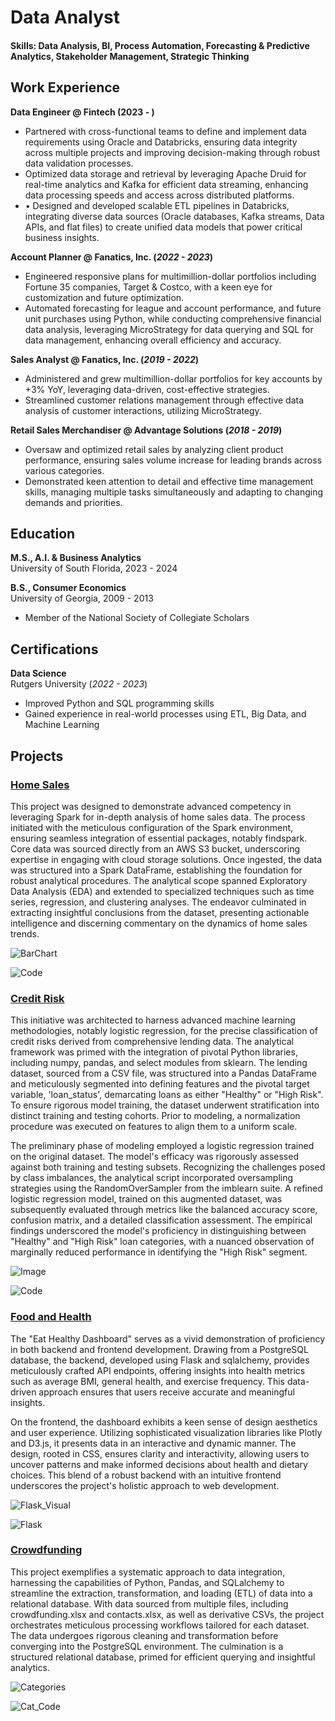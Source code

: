 # Data Analyst

#### Skills: Data Analysis, BI, Process Automation, Forecasting & Predictive Analytics, Stakeholder Management, Strategic Thinking

## Work Experience
**Data Engineer @ Fintech (2023 - )**
- Partnered with cross-functional teams to define and implement data requirements using Oracle and Databricks, ensuring data integrity across multiple projects and improving decision-making through robust data validation processes.
- Optimized data storage and retrieval by leveraging Apache Druid for real-time analytics and Kafka for efficient data streaming, enhancing data processing speeds and access across distributed platforms.
- •	Designed and developed scalable ETL pipelines in Databricks, integrating diverse data sources (Oracle databases, Kafka streams, Data APIs, and flat files) to create unified data models that power critical business insights.
  
**Account Planner @ Fanatics, Inc. (_2022 - 2023_)**
- Engineered responsive plans for multimillion-dollar portfolios including Fortune 35 companies, Target & Costco, with a keen eye for customization and future optimization.
- Automated forecasting for league and account performance, and future unit purchases using Python, while conducting comprehensive financial data analysis, leveraging MicroStrategy for data querying and SQL for data 
  management, enhancing overall efficiency and accuracy.

**Sales Analyst @ Fanatics, Inc. (_2019 - 2022_)**
- Administered and grew multimillion-dollar portfolios for key accounts by +3% YoY, leveraging data-driven, cost-effective strategies. 
- Streamlined customer relations management through effective data analysis of customer interactions, utilizing MicroStrategy.

**Retail Sales Merchandiser @ Advantage Solutions (_2018 - 2019_)**
- Oversaw and optimized retail sales by analyzing client product performance, ensuring sales volume increase for leading brands across various categories. 
- Demonstrated keen attention to detail and effective time management skills, managing multiple tasks simultaneously and adapting to changing demands and priorities.


## Education							       		
**M.S., A.I. & Business Analytics**<br>
University of South Florida, 2023 - 2024

**B.S., Consumer Economics**<br>
University of Georgia, 2009 - 2013  
- Member of the National Society of Collegiate Scholars


## Certifications							       		
**Data Science**<br>
  Rutgers University (_2022 - 2023_)
  - Improved Python and SQL programming skills
  - Gained experience in real-world processes using ETL, Big Data, and Machine Learning




## Projects
### [Home Sales](https://github.com/bauzaj/Home_Sales)
This project was designed to demonstrate advanced competency in leveraging Spark for in-depth analysis of home sales data. The process initiated with the meticulous configuration of the Spark environment, ensuring seamless integration of essential packages, notably findspark. Core data was sourced directly from an AWS S3 bucket, underscoring expertise in engaging with cloud storage solutions. Once ingested, the data was structured into a Spark DataFrame, establishing the foundation for robust analytical procedures. The analytical scope spanned Exploratory Data Analysis (EDA) and extended to specialized techniques such as time series, regression, and clustering analyses. The endeavor culminated in extracting insightful conclusions from the dataset, presenting actionable intelligence and discerning commentary on the dynamics of home sales trends.

![BarChart](/assets/img/homesales.png)  

![Code](/assets/img/pyspark.png)



### [Credit Risk](https://github.com/bauzaj/credit-risk-classification)
This initiative was architected to harness advanced machine learning methodologies, notably logistic regression, for the precise classification of credit risks derived from comprehensive lending data. The analytical framework was primed with the integration of pivotal Python libraries, including numpy, pandas, and select modules from sklearn. The lending dataset, sourced from a CSV file, was structured into a Pandas DataFrame and meticulously segmented into defining features and the pivotal target variable, 'loan_status', demarcating loans as either "Healthy" or "High Risk". To ensure rigorous model training, the dataset underwent stratification into distinct training and testing cohorts. Prior to modeling, a normalization procedure was executed on features to align them to a uniform scale.

The preliminary phase of modeling employed a logistic regression trained on the original dataset. The model's efficacy was rigorously assessed against both training and testing subsets. Recognizing the challenges posed by class imbalances, the analytical script incorporated oversampling strategies using the RandomOverSampler from the imblearn suite. A refined logistic regression model, trained on this augmented dataset, was subsequently evaluated through metrics like the balanced accuracy score, confusion matrix, and a detailed classification assessment. The empirical findings underscored the model's proficiency in distinguishing between "Healthy" and "High Risk" loan categories, with a nuanced observation of marginally reduced performance in identifying the "High Risk" segment.

![Image](/assets/img/risk.png)

![Code](/assets/img/regress.png)


### [Food and Health](https://github.com/bauzaj/Eat-Health-Module)
The "Eat Healthy Dashboard" serves as a vivid demonstration of proficiency in both backend and frontend development. Drawing from a PostgreSQL database, the backend, developed using Flask and sqlalchemy, provides meticulously crafted API endpoints, offering insights into health metrics such as average BMI, general health, and exercise frequency. This data-driven approach ensures that users receive accurate and meaningful insights.

On the frontend, the dashboard exhibits a keen sense of design aesthetics and user experience. Utilizing sophisticated visualization libraries like Plotly and D3.js, it presents data in an interactive and dynamic manner. The design, rooted in CSS, ensures clarity and interactivity, allowing users to uncover patterns and make informed decisions about health and dietary choices. This blend of a robust backend with an intuitive frontend underscores the project's holistic approach to web development.


![Flask_Visual](/assets/img/bmi2.png)  

![Flask](/assets/img/flaskapi.png)


### [Crowdfunding](https://github.com/bauzaj/Crowdfunding_Analysis)
This project exemplifies a systematic approach to data integration, harnessing the capabilities of Python, Pandas, and SQLalchemy to streamline the extraction, transformation, and loading (ETL) of data into a relational database. With data sourced from multiple files, including crowdfunding.xlsx and contacts.xlsx, as well as derivative CSVs, the project orchestrates meticulous processing workflows tailored for each dataset. The data undergoes rigorous cleaning and transformation before converging into the PostgreSQL environment. The culmination is a structured relational database, primed for efficient querying and insightful analytics.



![Categories](/assets/img/crwd.png)

![Cat_Code](/assets/img/crwdqry.png)
